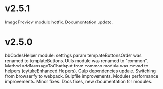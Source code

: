 v2.5.1
======
ImagePreview module hotfix. Documentation update.

v2.5.0
======
bbCodesHelper module: settings param templateButtonsOrder was renamed to templateButtons.
Utils module was renamed to "common".
Method addMessageToChatInput from common module was moved to helpers (cytubeEnhanced.Helpers).
Gulp dependencies update. Switching from browserify to webpack. Gulpfile improvements.
Modules performance improvements.
Minor fixes.
Docs fixes, new documentation for modules.